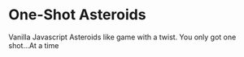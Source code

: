 # One-Shot Asteroids
 Vanilla Javascript Asteroids like game with a twist. You only got one shot...At a time
